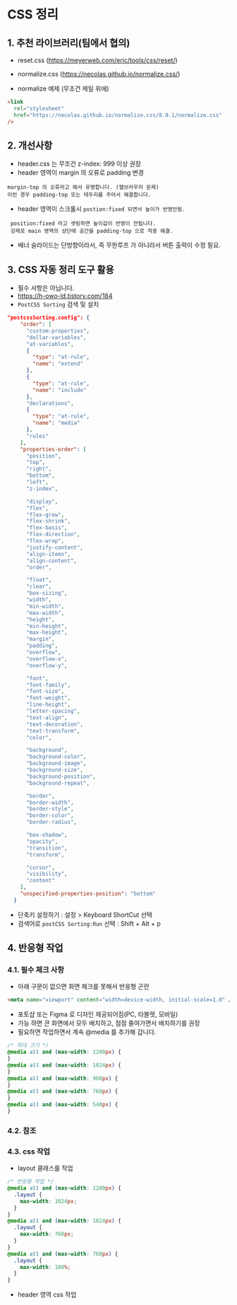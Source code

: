 # CSS 정리

## 1. 추천 라이브러리(팀에서 협의)

- reset.css (https://meyerweb.com/eric/tools/css/reset/)
- normalize.css (https://necolas.github.io/normalize.css/)

- normalize 예제 (무조건 제일 위에)

```html
<link
  rel="stylesheet"
  href="https://necolas.github.io/normalize.css/8.0.1/normalize.css"
/>
```

## 2. 개선사항

- header.css 는 무조건 z-index: 999 이상 권장
- header 영역이 margin 의 오류로 padding 변경

```
margin-top 의 오류라고 해서 유명합니다. (웹브라우저 문제)
이런 경우 padding-top 또는 테두리를 주어서 해결합니다.
```

- header 영역이 스크롤시 `postion:fixed 되면서 높이가 반영안됨.`

```
 position:fixed 라고 셋팅하면 높이값이 반영이 안됩니다.
 강제로 main 영역의 상단에 공간을 padding-top 으로 적용 해결.
```

- 배너 슬라이드는 단방향이라서, 즉 무한루프 가 아니라서 버튼 출력이 수정 필요.

## 3. CSS 자동 정리 도구 활용

- 필수 사항은 아닙니다.
- https://h-owo-ld.tistory.com/184
- `PostCSS Sorting` 검색 및 설치

```json
"postcssSorting.config": {
    "order": [
      "custom-properties",
      "dollar-variables",
      "at-variables",
      {
        "type": "at-rule",
        "name": "extend"
      },
      {
        "type": "at-rule",
        "name": "include"
      },
      "declarations",
      {
        "type": "at-rule",
        "name": "media"
      },
      "rules"
    ],
    "properties-order": [
      "position",
      "top",
      "right",
      "bottom",
      "left",
      "z-index",

      "display",
      "flex",
      "flex-grow",
      "flex-shrink",
      "flex-basis",
      "flex-direction",
      "flex-wrap",
      "justify-content",
      "align-items",
      "align-content",
      "order",

      "float",
      "clear",
      "box-sizing",
      "width",
      "min-width",
      "max-width",
      "height",
      "min-height",
      "max-height",
      "margin",
      "padding",
      "overflow",
      "overflow-x",
      "overflow-y",

      "font",
      "font-family",
      "font-size",
      "font-weight",
      "line-height",
      "letter-spacing",
      "text-align",
      "text-decoration",
      "text-transform",
      "color",

      "background",
      "background-color",
      "background-image",
      "background-size",
      "background-position",
      "background-repeat",

      "border",
      "border-width",
      "border-style",
      "border-color",
      "border-radius",

      "box-shadow",
      "opacity",
      "transition",
      "transform",

      "cursor",
      "visibility",
      "content"
    ],
    "unspecified-properties-position": "bottom"
  }
```

- 단축키 설정하기 : 설정 > Keyboard ShortCut 선택
- 검색어로 `postCSS Sorting:Run` 선택 : Shift + Alt + p

## 4. 반응형 작업

### 4.1. 필수 체크 사항

- 아래 구문이 없으면 화면 체크를 못해서 반응형 곤란

```html
<meta name="viewport" content="width=device-width, initial-scale=1.0" />
```

- 포토샵 또는 Figma 로 디자인 제공되어짐(PC, 타블렛, 모바일)
- 가능 하면 큰 화면에서 모두 배치하고, 점점 줄여가면서 배치하기를 권장
- 필요하면 작업하면서 계속 @media 를 추가해 갑니다.

```css
/* 최대 크기 */
@media all and (max-width: 1280px) {
}
@media all and (max-width: 1024px) {
}
@media all and (max-width: 960px) {
}
@media all and (max-width: 760px) {
}
@media all and (max-width: 540px) {
}
```

### 4.2. 참조

### 4.3. css 작업

- layout 클래스를 작업

```css
/* 반응형 작업 */
@media all and (max-width: 1280px) {
  .layout {
    max-width: 1024px;
  }
}
@media all and (max-width: 1024px) {
  .layout {
    max-width: 760px;
  }
}
@media all and (max-width: 760px) {
  .layout {
    max-width: 100%;
  }
}
```

- header 영역 css 작업
